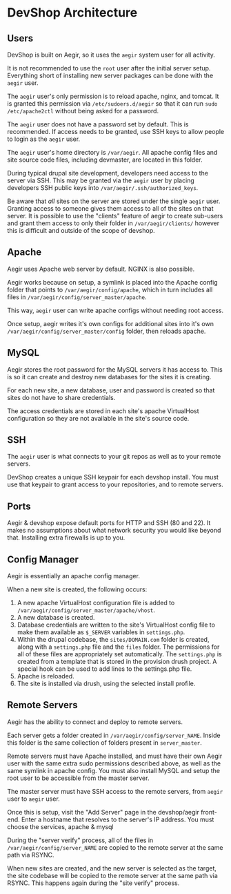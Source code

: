 DevShop Architecture
====================

Users
-----

DevShop is built on Aegir, so it uses the `aegir` system user for all activity.

It is not recommended to use the `root` user after the initial server setup.  Everything short of installing new server packages can be done with the `aegir` user.

The `aegir` user's only permission is to reload apache, nginx, and tomcat.  It is granted this permission via `/etc/sudoers.d/aegir` so that it can run `sudo /etc/apache2ctl` without being asked for a password.

The `aegir` user does not have a password set by default. This is recommended. If access needs to be granted, use SSH keys to allow people to login as the `aegir` user. 

The `aegir` user's home directory is `/var/aegir`.  All apache config files and site source code files, including devmaster, are located in this folder.

During typical drupal site development, developers need access to the server via SSH.  This may be granted via the `aegir` user by placing developers SSH public keys into `/var/aegir/.ssh/authorized_keys`.

Be aware that _all_ sites on the server are stored under the single `aegir` user. Granting access to someone gives them access to all of the sites on that server.  It is possible to use the "clients" feature of aegir to create sub-users and grant them access to only their folder in `/var/aegir/clients/` however this is difficult and outside of the scope of devshop.

Apache
------

Aegir uses Apache web server by default.  NGINX is also possible.

Aegir works because on setup, a symlink is placed into the Apache config folder that points to `/var/aegir/config/apache`, which in turn includes all files in `/var/aegir/config/server_master/apache`.  

This way, `aegir` user can write apache configs without needing root access.

Once setup, aegir writes it's own configs for additional sites into it's own `/var/aegir/config/server_master/config` folder, then reloads apache.

MySQL
-----

Aegir stores the root password for the MySQL servers it has access to.  This is so it can create and destroy new databases for the sites it is creating.

For each new site, a new database, user and password is created so that sites do not have to share credentials.

The access credentials are stored in each site's apache VirtualHost configuration so they are not available in the site's source code.

SSH
---

The `aegir` user is what connects to your git repos as well as to your remote servers.

DevShop creates a unique SSH keypair for each devshop install.  You must use that keypair to grant access to your repositories, and to remote servers.

Ports
-----

Aegir & devshop expose default ports for HTTP and SSH (80 and 22).  It makes no assumptions about what network security you would like beyond that. Installing extra firewalls is up to you.

Config Manager
--------------

Aegir is essentially an apache config manager.  

When a new site is created, the following occurs: 

1. A new apache VirtualHost configuration file is added to `/var/aegir/config/server_master/apache/vhost`.
2. A new database is created.
3. Database credentials are written to the site's VirtualHost config file to make them available as `$_SERVER` variables in `settings.php`.  
4. Within the drupal codebase, the `sites/DOMAIN.com` folder is created, along with a `settings.php` file and the `files` folder.  The permissions for all of these files are appropriately set automatically.  The `settings.php` is created from a template that is stored in the provision drush project.  A special hook can be used to add lines to the settings.php file.
5. Apache is reloaded.
6. The site is installed via drush, using the selected install profile.

Remote Servers
--------------

Aegir has the ability to connect and deploy to remote servers.

Each server gets a folder created in `/var/aegir/config/server_NAME`.  Inside this folder is the same collection of folders present in `server_master`.

Remote servers must have Apache installed, and must have their own Aegir user with the same extra sudo permissions described above, as well as the same symlink in apache config.  You must also install MySQL and setup the root user to be accessible from the master server.

The master server must have SSH access to the remote servers, from `aegir` user to `aegir` user.

Once this is setup, visit the "Add Server" page in the devshop/aegir front-end. Enter a hostname that resolves to the server's IP address.  You must choose the services, apache & mysql 

During the "server verify" process, all of the files in `/var/aegir/config/server_NAME` are copied to the remote server at the same path via RSYNC.

When new sites are created, and the new server is selected as the target, the site codebase will be copied to the remote server at the same path via RSYNC.  This happens again during the "site verify" process.